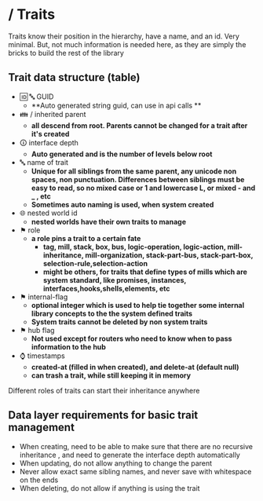 #  / Traits

Traits know their position in the hierarchy, have a name, and an id. Very minimal. But, not much information is needed here, as they are simply the bricks to build the rest of the library


## Trait data structure (table)



*   🆔 🔤 GUID
    *   **Auto generated string guid, can use in api calls **
*   👪 / inherited parent
    *   **all descend from root. Parents cannot be changed for a trait after it's created**
*   🛈 interface depth
    *   **Auto generated and is the number of levels below root**
*   🔤 name of trait
    *   **Unique for all siblings from the same parent, any unicode non spaces, non punctuation. Differences between siblings must be easy to read, so no mixed case or 1 and lowercase L, or mixed - and _ , etc**
    *   **Sometimes auto naming is used, when system created**
*   🌐 nested world id
    *   **nested worlds have their own traits to manage**
*   ⚑ role
    *   **a role pins a trait to a certain fate**
        *   **tag,  mill, stack, box, bus, logic-operation, logic-action, mill-inheritance, mill-organization, stack-part-bus, stack-part-box, selection-rule,selection-action**
        *   **might be others, for traits that define types of mills which are system standard, like promises, instances, interfaces,hooks,shells,elements, etc**
*   ⚑  internal-flag
    *   **optional integer which is used to help tie together some internal library concepts to the the system defined traits**
    *   **System traits cannot be deleted by non system traits**
*   ⚑ hub flag
    *   **Not used except for routers who need to know when to pass information to the hub**
*   ⌚ timestamps
    *   **created-at (filled in when created), and delete-at (default null)**
    *   **can trash a trait, while still keeping it in memory**

Different roles of traits can start their inheritance anywhere


## Data layer requirements for basic trait management



*   When creating, need to be able to make sure that there are no recursive inheritance , and need to generate the interface depth automatically
*   When updating, do not allow anything to change the parent
*   Never allow exact same sibling names, and never save with whitespace on the ends
*   When deleting, do not allow if anything is using the trait